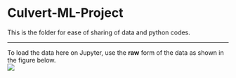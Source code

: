 # Culvert-ML-Project
This is the folder for ease of sharing of data and python codes.<br/>
***
To load the data here on Jupyter, use the **raw** form of the data as shown in the figure below.<br/>
<img src="https://github.com/JQi-14/Culvert-ML-Project/blob/Misc/note.png?raw=true" />
